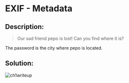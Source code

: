 # EXIF - Metadata

## Description:
> Our sad friend pepo is lost! Can you find where it is?

The password is the city where pepo is located.

## Solution:

![ch1writeup](https://github.com/StalK637466/Notes-Of-Leo/assets/149103445/4e10d36f-4ee5-4299-b6bd-5e82406635fd)


